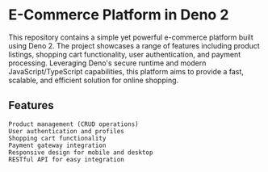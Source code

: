 # E-Commerce Platform in Deno 2

This repository contains a simple yet powerful e-commerce platform built using Deno 2. The project showcases a range of features including product listings, shopping cart functionality, user authentication, and payment processing. Leveraging Deno's secure runtime and modern JavaScript/TypeScript capabilities, this platform aims to provide a fast, scalable, and efficient solution for online shopping.

## Features

    Product management (CRUD operations)
    User authentication and profiles
    Shopping cart functionality
    Payment gateway integration
    Responsive design for mobile and desktop
    RESTful API for easy integration
